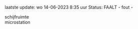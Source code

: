 laatste update: 
wo 14-06-2023  8:35   uur 
Status: FAALT - fout - 
<div class="service R">schijfruimte</div><div class="service R">microstation</div>